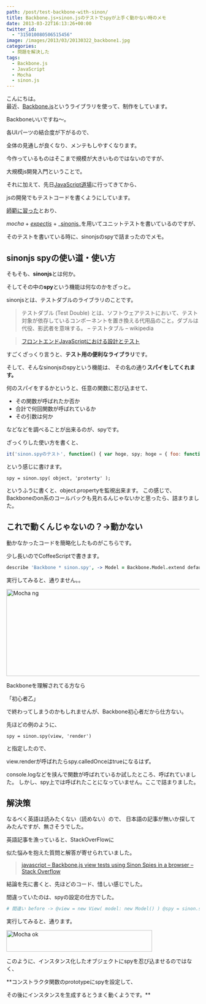 ```yaml
---
path: /post/test-backbone-with-sinon/
title: Backbone.js×sinon.jsのテストでspyが上手く動かない時のメモ
date: 2013-03-22T16:13:26+00:00
twitter_id:
  - "315010080506515456"
image: /images/2013/03/20130322_backbone1.jpg
categories:
  - 問題を解決した
tags:
  - Backbone.js
  - JavaScript
  - Mocha
  - sinon.js
---
```

こんにちは。  
最近、[Backbone.js](http://backbonejs.org/)というライブラリを使って、制作をしています。

Backboneいいですね〜。
  
各UIパーツの結合度が下がるので、
  
全体の見通しが良くなり、メンテもしやすくなります。

今作っているものはそこまで規模が大きいものではないのですが、
  
大規模js開発入門ということで。

それに加えて、先日[JavaScript道場](http://connpass.com/event/1664/)に行ってきてから、
  
jsの開発でもテストコードを書くようにしています。

[師範に習った](http://hokaccha.github.com/slides/javascript_design_and_test/)とおり、
  
_<span class="removed_link" title="http://visionmedia.github.com/mocha/">mocha</span>_ + _[expectjs](https://github.com/LearnBoost/expect.js/blob/master/README.md)_ + _[sinonjs](http://sinonjs.org/)_を用いてユニットテストを書いているのですが、
  
そのテストを書いている時に、sinonjsのspyで詰まったのでメモ。

<!--more-->

## sinonjs spyの使い道・使い方

そもそも、**sinonjs**とは何か。 
  
そしてその中の**spy**という機能は何なのかをざっと。

sinonjsとは、テストダブルのライブラリのことです。

> テストダブル (Test Double) とは、ソフトウェアテストにおいて、テスト対象が依存しているコンポーネントを置き換える代用品のこと。ダブルは代役、影武者を意味する。 – テストタブル – wikipedia
  
> [フロントエンドJavaScriptにおける設計とテスト](http://hokaccha.github.com/slides/javascript_design_and_test/#page93)

すごくざっくり言うと、**テスト用の便利なライブラリ**です。

そして、そんなsinonjsのspyという機能は、 その名の通り**スパイをしてくれます。**

何のスパイをするかというと、任意の関数に忍び込ませて、

  * その関数が呼ばれたか否か
  * 合計で何回関数が呼ばれているか
  * その引数は何か

などなどを調べることが出来るのが、spyです。

ざっくりした使い方を書くと、

```javascript
it('sinon.spyのテスト', function() { var hoge, spy; hoge = { foo: function() { return true; } }; spy = sinon.spy(hoge, 'foo'); hoge.foo(); return expect(spy.calledOnce).to.be.ok(); });
```

という感じに書けます。

```
spy = sinon.spy( object, 'proterty' );
```

というふうに書くと、object.propertyを監視出来ます。 この感じで、Backboneのon系のコールバックも見れるんじゃないかと思ったら、詰まりました。

これで動くんじゃないの？→動かない
----------------------------------------

動かなかったコードを簡略化したものがこちらです。

少し長いのでCoffeeScriptで書きます。

```coffeescript
describe 'Backbone * sinon.spy', -> Model = Backbone.Model.extend defaults: name: 'hoge' View = Backbone.View.extend initialize: -> _.bindAll @, 'render' @model.on 'change:name', @render render: -> @$el.html @model.get('name') before -> @view = new View( model: new Model() ) @spy = sinon.spy( @view, 'render' ) after -> @spy.restore() it 'Modelモデルが変更された時View.renderが呼ばれる', -> @view.model.set('name', 'leko') expect(@spy.calledOnce).to.be.ok()
```

実行してみると、通りません。。

<img src="/images/2013/03/mocha_ng.png" alt="Mocha ng" title="mocha_ng.png" border="0" width="600" height="227" />

Backboneを理解されてる方なら
  
「初心者乙」
  
で終わってしまうのかもしれませんが、Backbone初心者だから仕方ない。

先ほどの例のように、

```
spy = sinon.spy(view, 'render')
```

と指定したので、
  
view.renderが呼ばれたらspy.calledOnceはtrueになるはず。
  
console.logなどを挟んで関数が呼ばれているか試したところ、呼ばれていました。 しかし、spy上では呼ばれたことになっていません。ここで詰まりました。

解決策
----------------------------------------

なるべく英語は読みたくない（読めない）ので、 日本語の記事が無いか探してみたんですが、無さそうでした。

英語記事を漁っていると、StackOverFlowに
  
似た悩みを抱えた質問と解答が寄せられていました。

> [javascript – Backbone.js view tests using Sinon Spies in a browser – Stack Overflow](http://stackoverflow.com/questions/9623986/backbone-js-view-tests-using-sinon-spies-in-a-browser)

結論を先に書くと、先ほどのコード、惜しい感じでした。

間違っていたのは、spyの設定の仕方でした。

```coffeescript
# 間違い before -> @view = new View( model: new Model() ) @spy = sinon.spy( @view, 'render' ) # 合ってる before -> @spy = sinon.spy( View.prototype, 'render' ) @view = new View( model: new Model() )
```

実行してみると、通ります。

<img src="/images/2013/03/mocha_ok.png" alt="Mocha ok" title="mocha_ok.png" border="0" width="380" height="56" />

このように、インスタンス化したオブジェクトにspyを忍び込ませるのではなく、
  
**コンストラクタ関数のprototypeにspyを設定して、
  
その後にインスタンスを生成するとうまく動くようです。**

<div style="font-size:0px;height:0px;line-height:0px;margin:0;padding:0;clear:both">
</div>